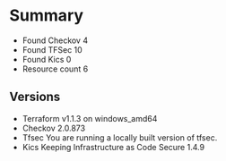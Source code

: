 # Summary

- Found Checkov 4
- Found TFSec 10
- Found Kics 0
- Resource count 6

## Versions

- Terraform v1.1.3 on windows_amd64
- Checkov 2.0.873
- Tfsec You are running a locally built version of tfsec.
- Kics Keeping Infrastructure as Code Secure 1.4.9
